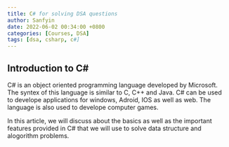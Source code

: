 ```yaml
---
title: C# for solving DSA questions
author: Sanfyin
date: 2022-06-02 00:34:00 +0800
categories: [Courses, DSA]
tags: [dsa, csharp, c#]
---
```


## Introduction to C#

C# is an object oriented programming language developed by Microsoft. The syntex of this language is similar to C, C++ and Java. C# can be used to develope applications for windows, Adroid, IOS as well as web. The language is also used to develope computer games.

In this article, we will discuss about the basics as well as the important features provided in C# that we will use to solve data structure and alogorithm problems.



